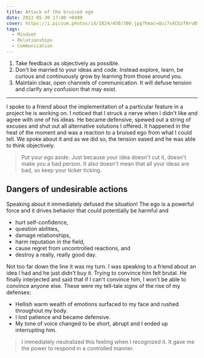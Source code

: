 ```yaml
---
title: Attack of the bruised ego
date: 2022-05-30 17:00 +0400
cover: https://i.picsum.photos/id/1024/450/300.jpg?hmac=Qui7vXCGzf0rvB9dkE6YKp_BoOs0Xef4nkqt5Y-ydLw
tags:
  - Mindset
  - Relationships
  - Communication
---
```


1. Take feedback as objectively as possible.
1. Don't be married to your ideas and code.
   Instead explore, learn, be curious and continuously grow by learning from those around you.
1. Maintain clear, open channels of communication.
   It will defuse tension and clarify any confusion that may exist.

---

I spoke to a friend about the implementation of a particular feature in a project he is working on.
I noticed that I struck a nerve when I didn't like and agree with one of his ideas.
He became defensive, spewed out a string of excuses and shut out all alternative solutions I offered.
It happened in the heat of the moment and was a reaction to a bruised ego from what I could tell.
We spoke about it and as we did so, the tension eased and he was able to think objectively.

> Put your ego aside.
> Just because your idea doesn't cut it, doesn't make you a bad person.
> It also doesn't mean that all your ideas are bad, so keep your ticker ticking.

## Dangers of undesirable actions

Speaking about it immediately defused the situation!
The ego is a powerful force and it drives behavior that could potentially be harmful and

- hurt self-confidence,
- question abilities,
- damage relationships,
- harm reputation in the field,
- cause regret from uncontrolled reactions, and
- destroy a really, really good day.

Not too far down the line it was my turn.
I was speaking to a friend about an idea I had and he just didn't buy it.
Trying to convince him felt brutal.
He finally interjected and said that if I can't convince him, I won't be able to convince anyone else.
These were my tell-tale signs of the rise of my defenses:

- Hellish warm wealth of emotions surfaced to my face and rushed throughout my body.
- I lost patience and became defensive.
- My tone of voice changed to be short, abrupt and I ended up interrupting him.

> I immediately neutralized this feeling when I recognized it.
> It gave me the power to respond in a controlled manner.
